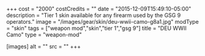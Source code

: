 +++
cost = "2000"
costCredits = ""
date = "2015-12-09T15:49:10-05:00"
description = "Tier 1 skin available for any firearm used by the GSG 9 operators."
image = "/images/gear/skin/deu-wwii-camo-g8a1.jpg"
modType = "skin"
tags = ["weapon mod","skin","tier 1","gsg 9"]
title = "DEU WWII Camo"
type = "weapon-mod"

[images]
  alt = ""
  src = ""
+++

